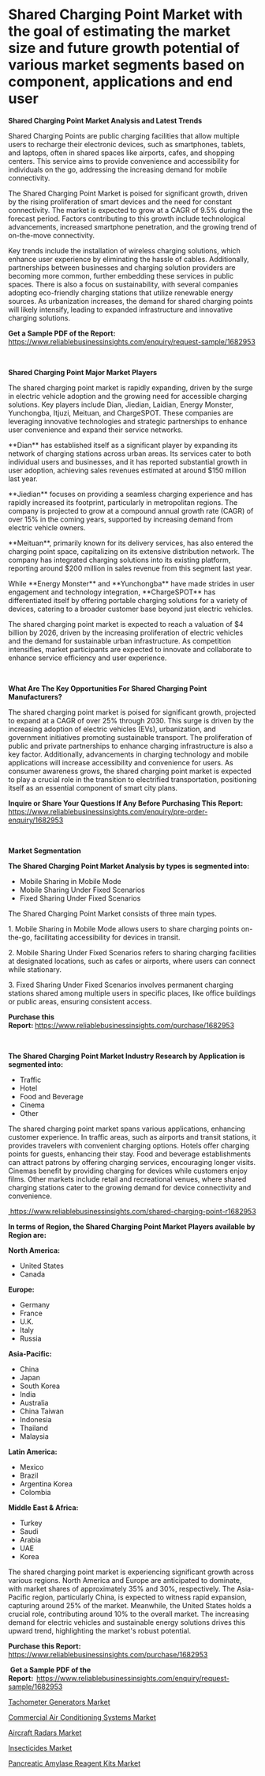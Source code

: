 <p><h1>Shared Charging Point Market with the goal of estimating the market size and future growth potential of various market segments based on component, applications and end user</h1></p><p><strong>Shared Charging Point Market Analysis and Latest Trends</strong></p>
<p><p>Shared Charging Points are public charging facilities that allow multiple users to recharge their electronic devices, such as smartphones, tablets, and laptops, often in shared spaces like airports, cafes, and shopping centers. This service aims to provide convenience and accessibility for individuals on the go, addressing the increasing demand for mobile connectivity.</p><p>The Shared Charging Point Market is poised for significant growth, driven by the rising proliferation of smart devices and the need for constant connectivity. The market is expected to grow at a CAGR of 9.5% during the forecast period. Factors contributing to this growth include technological advancements, increased smartphone penetration, and the growing trend of on-the-move connectivity.</p><p>Key trends include the installation of wireless charging solutions, which enhance user experience by eliminating the hassle of cables. Additionally, partnerships between businesses and charging solution providers are becoming more common, further embedding these services in public spaces. There is also a focus on sustainability, with several companies adopting eco-friendly charging stations that utilize renewable energy sources. As urbanization increases, the demand for shared charging points will likely intensify, leading to expanded infrastructure and innovative charging solutions.</p></p>
<p><strong>Get a Sample PDF of the Report:&nbsp;</strong> <a href="https://www.reliablebusinessinsights.com/enquiry/request-sample/1682953?utm_campaign=1091&utm_medium=2&utm_source=Github&utm_content=ia&utm_term=15102024&utm_id=shared-charging-point">https://www.reliablebusinessinsights.com/enquiry/request-sample/1682953</a></p>
<p>&nbsp;</p>
<p><strong>Shared Charging Point Major Market Players</strong></p>
<p><p>The shared charging point market is rapidly expanding, driven by the surge in electric vehicle adoption and the growing need for accessible charging solutions. Key players include Dian, Jiedian, Laidian, Energy Monster, Yunchongba, Itjuzi, Meituan, and ChargeSPOT. These companies are leveraging innovative technologies and strategic partnerships to enhance user convenience and expand their service networks.</p><p>**Dian** has established itself as a significant player by expanding its network of charging stations across urban areas. Its services cater to both individual users and businesses, and it has reported substantial growth in user adoption, achieving sales revenues estimated at around $150 million last year. </p><p>**Jiedian** focuses on providing a seamless charging experience and has rapidly increased its footprint, particularly in metropolitan regions. The company is projected to grow at a compound annual growth rate (CAGR) of over 15% in the coming years, supported by increasing demand from electric vehicle owners. </p><p>**Meituan**, primarily known for its delivery services, has also entered the charging point space, capitalizing on its extensive distribution network. The company has integrated charging solutions into its existing platform, reporting around $200 million in sales revenue from this segment last year.</p><p>While **Energy Monster** and **Yunchongba** have made strides in user engagement and technology integration, **ChargeSPOT** has differentiated itself by offering portable charging solutions for a variety of devices, catering to a broader customer base beyond just electric vehicles.</p><p>The shared charging point market is expected to reach a valuation of $4 billion by 2026, driven by the increasing proliferation of electric vehicles and the demand for sustainable urban infrastructure. As competition intensifies, market participants are expected to innovate and collaborate to enhance service efficiency and user experience.</p></p>
<p>&nbsp;</p>
<p><strong>What Are The Key Opportunities For Shared Charging Point Manufacturers?</strong></p>
<p><p>The shared charging point market is poised for significant growth, projected to expand at a CAGR of over 25% through 2030. This surge is driven by the increasing adoption of electric vehicles (EVs), urbanization, and government initiatives promoting sustainable transport. The proliferation of public and private partnerships to enhance charging infrastructure is also a key factor. Additionally, advancements in charging technology and mobile applications will increase accessibility and convenience for users. As consumer awareness grows, the shared charging point market is expected to play a crucial role in the transition to electrified transportation, positioning itself as an essential component of smart city plans.</p></p>
<p><strong>Inquire or Share Your Questions If Any Before Purchasing This Report:</strong> <a href="https://www.reliablebusinessinsights.com/enquiry/pre-order-enquiry/1682953?utm_campaign=1091&utm_medium=2&utm_source=Github&utm_content=ia&utm_term=15102024&utm_id=shared-charging-point">https://www.reliablebusinessinsights.com/enquiry/pre-order-enquiry/1682953</a></p>
<p>&nbsp;</p>
<p><strong>Market Segmentation</strong></p>
<p><strong>The Shared Charging Point Market Analysis by types is segmented into:</strong></p>
<p><ul><li>Mobile Sharing in Mobile Mode</li><li>Mobile Sharing Under Fixed Scenarios</li><li>Fixed Sharing Under Fixed Scenarios</li></ul></p>
<p><p>The Shared Charging Point Market consists of three main types. </p><p>1. Mobile Sharing in Mobile Mode allows users to share charging points on-the-go, facilitating accessibility for devices in transit. </p><p>2. Mobile Sharing Under Fixed Scenarios refers to sharing charging facilities at designated locations, such as cafes or airports, where users can connect while stationary. </p><p>3. Fixed Sharing Under Fixed Scenarios involves permanent charging stations shared among multiple users in specific places, like office buildings or public areas, ensuring consistent access.</p></p>
<p><strong>Purchase this Report:&nbsp;</strong><a href="https://www.reliablebusinessinsights.com/purchase/1682953?utm_campaign=1091&utm_medium=2&utm_source=Github&utm_content=ia&utm_term=15102024&utm_id=shared-charging-point">https://www.reliablebusinessinsights.com/purchase/1682953</a></p>
<p>&nbsp;</p>
<p><strong>The Shared Charging Point Market Industry Research by Application is segmented into:</strong></p>
<p><ul><li>Traffic</li><li>Hotel</li><li>Food and Beverage</li><li>Cinema</li><li>Other</li></ul></p>
<p><p>The shared charging point market spans various applications, enhancing customer experience. In traffic areas, such as airports and transit stations, it provides travelers with convenient charging options. Hotels offer charging points for guests, enhancing their stay. Food and beverage establishments can attract patrons by offering charging services, encouraging longer visits. Cinemas benefit by providing charging for devices while customers enjoy films. Other markets include retail and recreational venues, where shared charging stations cater to the growing demand for device connectivity and convenience.</p></p>
<p><a href="https://www.reliablebusinessinsights.com/shared-charging-point-r1682953?utm_campaign=1091&utm_medium=2&utm_source=Github&utm_content=ia&utm_term=15102024&utm_id=shared-charging-point">&nbsp;https://www.reliablebusinessinsights.com/shared-charging-point-r1682953</a></p>
<p><strong>In terms of Region, the Shared Charging Point Market Players available by Region are:</strong></p>
<p>
    <p> <strong> North America: </strong>
        <ul>
            <li>United States</li>
            <li>Canada</li>
        </ul>
        </p> 
    <p> <strong> Europe: </strong>
        <ul>
            <li>Germany</li>
            <li>France</li>
            <li>U.K.</li>
            <li>Italy</li>
            <li>Russia</li>
        </ul>
        </p> 
    <p> <strong> Asia-Pacific: </strong>
        <ul>
            <li>China</li>
            <li>Japan</li>
            <li>South Korea</li>
            <li>India</li>
            <li>Australia</li>
            <li>China Taiwan</li>
            <li>Indonesia</li>
            <li>Thailand</li>
            <li>Malaysia</li>
        </ul>
        </p> 
    <p> <strong> Latin America: </strong>
        <ul>
            <li>Mexico</li>
            <li>Brazil</li>
            <li>Argentina Korea</li>
            <li>Colombia</li>
        </ul>
        </p> 
    <p> <strong> Middle East & Africa: </strong>
        <ul>
            <li>Turkey</li>
            <li>Saudi</li>
            <li>Arabia</li>
            <li>UAE</li>
            <li>Korea</li>
        </ul>
    </p>
    </p>
<p><p>The shared charging point market is experiencing significant growth across various regions. North America and Europe are anticipated to dominate, with market shares of approximately 35% and 30%, respectively. The Asia-Pacific region, particularly China, is expected to witness rapid expansion, capturing around 25% of the market. Meanwhile, the United States holds a crucial role, contributing around 10% to the overall market. The increasing demand for electric vehicles and sustainable energy solutions drives this upward trend, highlighting the market's robust potential.</p></p>
<p><strong>Purchase this Report: </strong><a href="https://www.reliablebusinessinsights.com/purchase/1682953?utm_campaign=1091&utm_medium=2&utm_source=Github&utm_content=ia&utm_term=15102024&utm_id=shared-charging-point">https://www.reliablebusinessinsights.com/purchase/1682953</a></p>
<p>&nbsp;<strong>Get a Sample PDF of the Report:&nbsp;&nbsp;</strong><a href="https://www.reliablebusinessinsights.com/enquiry/request-sample/1682953?utm_campaign=1091&utm_medium=2&utm_source=Github&utm_content=ia&utm_term=15102024&utm_id=shared-charging-point">https://www.reliablebusinessinsights.com/enquiry/request-sample/1682953</a></p>
<p><strong></strong></p>
<p><p><a href="https://issuu.com/reportprime-2/docs/tachometer-generators-market-size-2_7f977653f8ee14?utm_campaign=1091&utm_medium=2&utm_source=Github&utm_content=ia&utm_term=15102024&utm_id=shared-charging-point">Tachometer Generators Market</a></p><p><a href="https://github.com/roydonhol47/Market-Research-Report-List-1/blob/main/commercial-air-conditioning-systems-market.md?utm_campaign=1091&utm_medium=2&utm_source=Github&utm_content=ia&utm_term=15102024&utm_id=shared-charging-point">Commercial Air Conditioning Systems Market</a></p><p><a href="https://issuu.com/reportprime-2/docs/aircraft-radars-market-size-2030.pp_bcd8b11dd7cca5?utm_campaign=1091&utm_medium=2&utm_source=Github&utm_content=ia&utm_term=15102024&utm_id=shared-charging-point">Aircraft Radars Market</a></p><p><a href="https://www.linkedin.com/pulse/insecticides-market-size-growth-industry-analysis-segmentation-196te?utm_campaign=1091&utm_medium=2&utm_source=Github&utm_content=ia&utm_term=15102024&utm_id=shared-charging-point">Insecticides Market</a></p><p><a href="https://github.com/maniehilp9ib/Market-Research-Report-List-1/blob/main/pancreatic-amylase-reagent-kits-market.md?utm_campaign=1091&utm_medium=2&utm_source=Github&utm_content=ia&utm_term=15102024&utm_id=shared-charging-point">Pancreatic Amylase Reagent Kits Market</a></p></p>